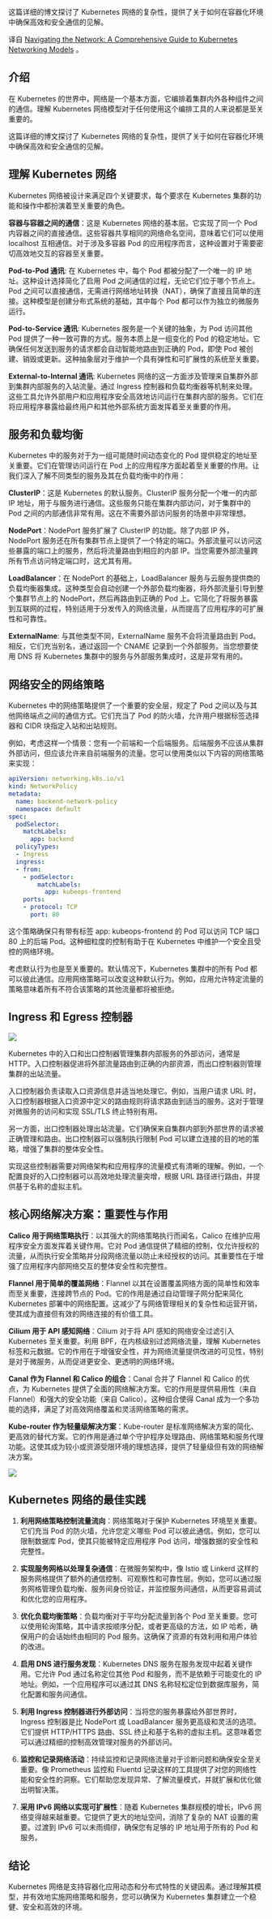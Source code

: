<!-- 
title: Kubernetes 网络模型综合指南
cover: https://kubeops.net/images/Blog%20pictures/Networking%20Models_ic-high-level_ingress%20egress.png
 -->

这篇详细的博文探讨了 Kubernetes 网络的复杂性，提供了关于如何在容器化环境中确保高效和安全通信的见解。

译自 [Navigating the Network: A Comprehensive Guide to Kubernetes Networking Models](https://kubeops.net/blog/navigating-the-network-a-comprehensive-guide-to-kubernetes-networking-models) 。

## 介绍

在 Kubernetes 的世界中，网络是一个基本方面，它编排着集群内外各种组件之间的通信。理解 Kubernetes 网络模型对于任何使用这个编排工具的人来说都是至关重要的。

这篇详细的博文探讨了 Kubernetes 网络的复杂性，提供了关于如何在容器化环境中确保高效和安全通信的见解。

## 理解 Kubernetes 网络

Kubernetes 网络被设计来满足四个关键要求，每个要求在 Kubernetes 集群的功能和操作中都扮演着至关重要的角色。

**容器与容器之间的通信**：这是 Kubernetes 网络的基本层。它实现了同一个 Pod 内容器之间的直接通信。这些容器共享相同的网络命名空间，意味着它们可以使用 localhost 互相通信。对于涉及多容器 Pod 的应用程序而言，这种设置对于需要密切高效地交互的容器至关重要。

**Pod-to-Pod 通讯**: 在 Kubernetes 中，每个 Pod 都被分配了一个唯一的 IP 地址。这种设计选择简化了启用 Pod 之间通信的过程，无论它们位于哪个节点上。Pod 之间可以直接通信，无需进行网络地址转换（NAT），确保了直接且简单的连接。这种模型是创建分布式系统的基础，其中每个 Pod 都可以作为独立的微服务运行。

**Pod-to-Service 通讯**: Kubernetes 服务是一个关键的抽象，为 Pod 访问其他 Pod 提供了一种一致可靠的方式。服务本质上是一组变化的 Pod 的稳定地址。它确保任何发送到服务的请求都会自动智能地路由到正确的 Pod，即使 Pod 被创建、销毁或更新。这种抽象层对于维护一个具有弹性和可扩展性的系统至关重要。

**External-to-Internal 通讯**: Kubernetes 网络的这一方面涉及管理来自集群外部到集群内部服务的入站流量。通过 Ingress 控制器和负载均衡器等机制来处理。这些工具允许外部用户和应用程序安全高效地访问运行在集群内部的服务。它们在将应用程序暴露给最终用户和其他外部系统方面发挥着至关重要的作用。

## 服务和负载均衡

Kubernetes 中的服务对于为一组可能随时间动态变化的 Pod 提供稳定的地址至关重要。它们在管理访问运行在 Pod 上的应用程序方面起着至关重要的作用。让我们深入了解不同类型的服务及其在负载均衡中的作用：

**ClusterIP**：这是 Kubernetes 的默认服务。ClusterIP 服务分配一个唯一的内部 IP 地址，用于与服务进行通信。这些服务只能在集群内部访问，对于集群中的 Pod 之间的内部通信非常有用。这在不需要外部访问服务的场景中非常理想。

**NodePort**：NodePort 服务扩展了 ClusterIP 的功能。除了内部 IP 外，NodePort 服务还在所有集群节点上提供了一个特定的端口。外部流量可以访问这些暴露的端口上的服务，然后将流量路由到相应的内部 IP。当您需要外部流量跨所有节点访问特定端口时，这尤其有用。

**LoadBalancer**：在 NodePort 的基础上，LoadBalancer 服务与云服务提供商的负载均衡器集成。这种类型会自动创建一个外部负载均衡器，将外部流量引导到整个集群节点上的 NodePort，然后再路由到正确的 Pod 上。它简化了将服务暴露到互联网的过程，特别适用于分发传入的网络流量，从而提高了应用程序的可扩展性和可靠性。

**ExternalName**: 与其他类型不同，ExternalName 服务不会将流量路由到 Pod。相反，它们充当别名，通过返回一个 CNAME 记录到一个外部服务。当您想要使用 DNS 将 Kubernetes 集群中的服务与外部服务集成时，这是非常有用的。

## 网络安全的网络策略

Kubernetes 中的网络策略提供了一个重要的安全层，规定了 Pod 之间以及与其他网络端点之间的通信方式。它们充当了 Pod 的防火墙，允许用户根据标签选择器和 CIDR 块指定入站和出站规则。

例如，考虑这样一个情景：您有一个前端和一个后端服务。后端服务不应该从集群外部访问，但应该允许来自前端服务的流量。您可以使用类似以下内容的网络策略来实现：

```yaml
apiVersion: networking.k8s.io/v1
kind: NetworkPolicy
metadata:
  name: backend-network-policy
  namespace: default
spec:
  podSelector:
    matchLabels:
      app: backend
  policyTypes:
  - Ingress
  ingress:
  - from:
    - podSelector:
        matchLabels:
          app: kubeops-frontend
    ports:
    - protocol: TCP
      port: 80
```

这个策略确保只有带有标签 app: kubeops-frontend 的 Pod 可以访问 TCP 端口 80 上的后端 Pod。这种细粒度的控制有助于在 Kubernetes 中维护一个安全且受控的网络环境。

考虑默认行为也是至关重要的。默认情况下，Kubernetes 集群中的所有 Pod 都可以彼此通信。应用网络策略可以改变这种默认行为。例如，应用允许特定流量的策略意味着所有不符合该策略的其他流量都将被拒绝。

## Ingress 和 Egress 控制器

![](https://kubeops.net/images/Blog%20pictures/Networking%20Models_ic-high-level_ingress%20egress.png)

Kubernetes 中的入口和出口控制器管理集群内部服务的外部访问，通常是 HTTP。入口控制器促进将外部流量路由到正确的内部资源，而出口控制器则管理集群的出站流量。

入口控制器负责读取入口资源信息并适当地处理它。例如，当用户请求 URL 时，入口控制器根据入口资源中定义的路由规则将请求路由到适当的服务。这对于管理对微服务的访问和实现 SSL/TLS 终止特别有用。

另一方面，出口控制器处理出站流量。它们确保来自集群内部到外部世界的请求被正确管理和路由。出口控制器可以强制执行限制 Pod 可以建立连接的目的地的策略，增强了集群的整体安全性。

实现这些控制器需要对网络架构和应用程序的流量模式有清晰的理解。例如，一个配置良好的入口控制器可以高效地处理流量突增，根据 URL 路径进行路由，并提供基于名称的虚拟主机。

## 核心网络解决方案：重要性与作用

**Calico 用于网络策略执行**：以其强大的网络策略执行而闻名，Calico 在维护应用程序安全方面发挥着关键作用。它对 Pod 通信提供了精细的控制，仅允许授权的流量，从而执行安全策略并分段网络流量以防止未经授权的访问。其重要性在于增强了应用程序内部网络交互的整体安全性和完整性。

**Flannel 用于简单的覆盖网络**：Flannel 以其在设置覆盖网络方面的简单性和效率而至关重要，连接跨节点的 Pod。它的作用是通过自动管理子网分配来简化 Kubernetes 部署中的网络配置。这减少了与网络管理相关的复杂性和运营开销，使其成为直接但有效的网络连接的有价值工具。

**Cilium 用于 API 感知网络**：Cilium 对于将 API 感知的网络安全过滤引入 Kubernetes 至关重要。利用 BPF，在内核级别过滤网络流量，理解 Kubernetes 标签和元数据。它的作用在于增强安全性，并为网络流量提供改进的可见性，特别是对于微服务，从而促进更安全、更透明的网络环境。

**Canal 作为 Flannel 和 Calico 的组合**：Canal 合并了 Flannel 和 Calico 的优点，为 Kubernetes 提供了全面的网络解决方案。它的作用是提供易用性（来自 Flannel）和强大的安全功能（来自 Calico）。这种组合使得 Canal 成为一个多功能的选择，满足了对高效网络覆盖和灵活网络策略的需求。

**Kube-router 作为轻量级解决方案**：Kube-router 是标准网络解决方案的简化、更高效的替代方案。它的作用是通过单个守护程序处理路由、网络策略和服务代理功能。这使其成为较小或资源受限环境的理想选择，提供了轻量级但有效的网络解决方案。

![](https://kubeops.net/images/Blog%20pictures/Networking%20Models_Core%20Solutions.png)

## Kubernetes 网络的最佳实践

1. **利用网络策略控制流量流向**：网络策略对于保护 Kubernetes 环境至关重要。它们充当 Pod 的防火墙，允许您定义哪些 Pod 可以彼此通信。例如，您可以限制数据库 Pod，使其只能被特定应用程序 Pod 访问，增强数据的安全性和完整性。

2. **实现服务网格以处理复杂通信**：在微服务架构中，像 Istio 或 Linkerd 这样的服务网格提供了额外的通信控制、可观察性和可靠性层。例如，您可以通过服务网格管理负载均衡、服务间身份验证，并监控服务间通信，从而更容易调试和优化您的应用程序。

3. **优化负载均衡策略**：负载均衡对于平均分配流量到各个 Pod 至关重要。您可以使用轮询策略，其中请求按顺序分配，或者更高级的方法，如 IP 哈希，确保用户的会话始终由相同的 Pod 服务。这确保了资源的有效利用和用户体验的改进。

4. **启用 DNS 进行服务发现**：Kubernetes DNS 服务在服务发现中起着关键作用。它允许 Pod 通过名称定位其他 Pod 和服务，而不是依赖于可能变化的 IP 地址。例如，一个应用程序可以通过其 DNS 名称轻松定位到数据库服务，简化配置和服务间通信。

5. **利用 Ingress 控制器进行外部访问**：当将您的服务暴露给外部世界时，Ingress 控制器是比 NodePort 或 LoadBalancer 服务更高级和灵活的选项。它们提供 HTTP/HTTPS 路由、SSL 终止和基于名称的虚拟主机。这意味着您可以通过精细的控制高效管理对服务的外部访问。

6. **监控和记录网络活动**：持续监控和记录网络流量对于诊断问题和确保安全至关重要。像 Prometheus 监控和 Fluentd 记录这样的工具提供了对您的网络性能和安全性的洞察。它们帮助您发现异常、了解流量模式，并就扩展和优化做出明智决策。

7. **采用 IPv6 网络以实现可扩展性**：随着 Kubernetes 集群规模的增长，IPv6 网络变得越来越重要。它提供了更大的地址空间，消除了复杂的 NAT 设置的需要。过渡到 IPv6 可以未雨绸缪，确保您有足够的 IP 地址用于所有的 Pod 和服务。

## 结论

Kubernetes 网络是支持容器化应用动态和分布式特性的关键因素。通过理解其模型，并有效地实施网络策略和服务，您可以确保为 Kubernetes 集群建立一个稳健、安全和高效的环境。
